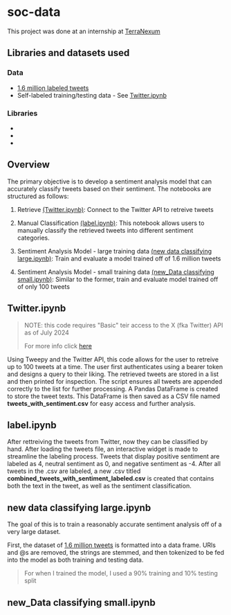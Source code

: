 # soc-data
This project was done at an internship at [TerraNexum](https://www.terranexum.com/)
## Libraries and datasets used
### Data
* [1.6 million labeled tweets](https://www.kaggle.com/datasets/kazanova/sentiment140)
* Self-labeled training/testing data - See [Twitter.ipynb](https://github.com/terranexum/soc-data/blob/main/notebooks/Twitter.ipynb)
### Libraries
*
*
*
## Overview
The primary objective is to develop a sentiment analysis model that can accurately classify tweets based on their sentiment. 
The notebooks are structured as follows:

1.	Retrieve [(Twitter.ipynb)](https://github.com/terranexum/soc-data/blob/main/notebooks/Twitter.ipynb): Connect to the Twitter API to retreive tweets
    
2.	Manual Classification [(label.ipynb)](https://github.com/terranexum/soc-data/blob/main/notebooks/label.ipynb): This notebook allows users to manually classify the retrieved tweets into different sentiment categories.

3.	Sentiment Analysis Model - large training data [(new data classifying large.ipynb)](https://github.com/terranexum/soc-data/blob/main/notebooks/new%20data%20classifying%20large.ipynb): Train and evaluate a model trained off of 1.6 million tweets

4. Sentiment Analysis Model - small training data [(new_Data classifying small.ipynb)](https://github.com/terranexum/soc-data/blob/main/notebooks/new_Data%20classifying%20small.ipynb): Similar to the former, train and evaluate model trained off of only 100 tweets

## Twitter.ipynb
> NOTE: this code requires "Basic" teir access to the X (fka Twitter) API as of July 2024
>
> For more info click [here](https://developer.x.com/en)

Using Tweepy and the Twitter API, this code allows for the user to retreive up to 100 tweets at a time. The user first authenticates using a bearer token and designs a query to their liking. The retrieved tweets are stored in a list and then printed for inspection. The script ensures all tweets are appended correctly to the list for further processing. A Pandas DataFrame is created to store the tweet texts. This DataFrame is then saved as a CSV file named **tweets_with_sentiment.csv** for easy access and further analysis.

## label.ipynb

After rettreiving the tweets from Twitter, now they can be classified by hand. After loading the tweets file, an interactive widget is made to streamline the labeling process. Tweets that display positive sentiment are labeled as 4, neutral sentiment as 0, and negative sentiment as -4. After all tweets in the .csv are labeled, a new .csv titled **combined_tweets_with_sentiment_labeled.csv** is created that contains both the text in the tweet, as well as the sentiment classification.

## new data classifying large.ipynb

The goal of this is to train a reasonably accurate sentiment analysis off of a very large dataset.

First, the dataset of [1.6 million tweets](https://www.kaggle.com/datasets/kazanova/sentiment140) is formatted into a data frame. URls and @s are removed, the strings are stemmed, and then tokenized to be fed into the model as both training and testing data.
> For when I trained the model, I used a 90% training and 10% testing split


## new_Data classifying small.ipynb

